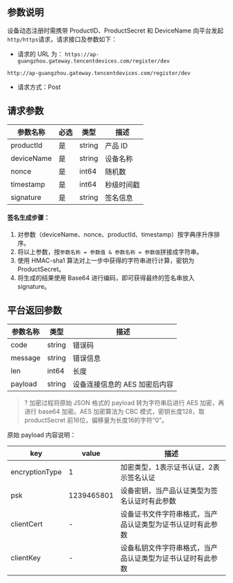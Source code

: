 
## 参数说明

设备动态注册时需携带 ProductID、ProductSecret 和 DeviceName 向平台发起`http/https`请求，请求接口及参数如下：
- 请求的 URL 为：
``
https://ap-guangzhou.gateway.tencentdevices.com/register/dev
``

``
http://ap-guangzhou.gateway.tencentdevices.com/register/dev
``
- 请求方式：Post



## 请求参数

| 参数名称   | 必选 | 类型   | 描述       |
| ---------- | ---- | ------ | ---------- |
| productId  | 是   | string | 产品 ID     |
| deviceName | 是   | string | 设备名称   |
| nonce      | 是   | int64  | 随机数     |
| timestamp  | 是   | int64  | 秒级时间戳 |
| signature  | 是   | string | 签名信息   |

#### 签名生成步骤：
1. 对参数（deviceName、nonce、productId、timestamp）按字典序升序排序。
2. 将以上参数，按`参数名称 = 参数值 & 参数名称 = 参数值`拼接成字符串。
3. 使用 HMAC-sha1 算法对上一步中获得的字符串进行计算，密钥为 ProductSecret。
4. 将生成的结果使用 Base64 进行编码，即可获得最终的签名串放入 signature。

## 平台返回参数

| 参数名称 | 类型   | 描述                        |
| -------- | ------ | --------------------------- |
| code     | string | 错误码                      |
| message  | string | 错误信息                    |
| len      | int64  | 长度                        |
| payload  | string | 设备连接信息的 AES 加密后内容 |

>? 加密过程将原始 JSON 格式的 payload 转为字符串后进行 AES 加密，再进行 base64 加密。AES 加密算法为 CBC 模式，密钥长度128，取 productSecret 前16位，偏移量为长度16的字符“0”。

原始 payload 内容说明：

| key            | value      | 描述                                                         |
| -------------- | ---------- | ------------------------------------------------------------ |
| encryptionType | 1          | 加密类型，1表示证书认证，2表示签名认证                     |
| psk            | 1239465801 | 设备密钥，当产品认证类型为签名认证时有此参数           |
| clientCert     | - | 设备证书文件字符串格式，当产品认证类型为证书认证时有此参数 |
| clientKey      |- | 设备私钥文件字符串格式，当产品认证类型为证书认证时有此参数 |



